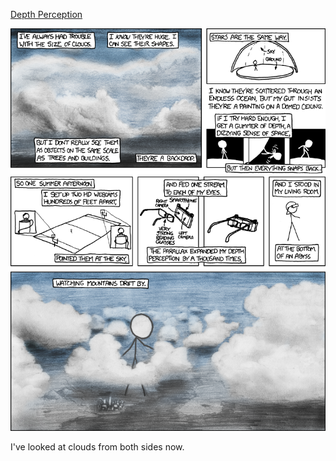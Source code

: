 [Depth Perception](https://xkcd.com/941)

![Depth Perception](./random_comic.png)

I've looked at clouds from both sides now.

